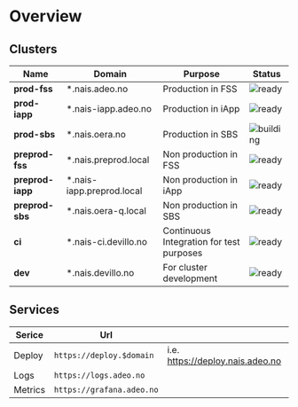 # Overview

## Clusters

**Name**|**Domain**|**Purpose**|**Status**
---|---|---|---
**prod-fss**|*.nais.adeo.no|Production in FSS|<img alt="ready" src="https://img.shields.io/badge/status-ready-brightgreen.svg">
**prod-iapp**|*.nais-iapp.adeo.no|Production in iApp|<img alt="ready" src="https://img.shields.io/badge/status-ready-brightgreen.svg">
**prod-sbs**|*.nais.oera.no|Production in SBS|<img alt="building" src="https://img.shields.io/badge/status-under%20construction-orange.svg">
**preprod-fss**|*.nais.preprod.local|Non production in FSS|<img alt="ready" src="https://img.shields.io/badge/status-ready-brightgreen.svg">
**preprod-iapp**|*.nais-iapp.preprod.local|Non production in iApp|<img alt="ready" src="https://img.shields.io/badge/status-ready-brightgreen.svg">
**preprod-sbs**|*.nais.oera-q.local|Non production in SBS|<img alt="ready" src="https://img.shields.io/badge/status-ready-brightgreen.svg">
**ci**|*.nais-ci.devillo.no|Continuous Integration for test purposes|<img alt="ready" src="https://img.shields.io/badge/status-ready-brightgreen.svg">
**dev**|*.nais.devillo.no|For cluster development|<img alt="ready" src="https://img.shields.io/badge/status-ready-brightgreen.svg">

## Services
**Serice**|**Url**| |
---|---|---
Deploy | `https://deploy.$domain` |i.e. https://deploy.nais.adeo.no
Logs | `https://logs.adeo.no`| 
Metrics | `https://grafana.adeo.no`|
